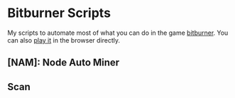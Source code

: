# Bitburner Scripts

My scripts to automate most of what you can do in the game [bitburner].
You can also [play it][play] in the browser directly.

## \[NAM\]: Node Auto Miner

## Scan

[bitburner]: <https://store.steampowered.com/app/1812820/Bitburner/>
[play]: <https://danielyxie.github.io/bitburner/>
